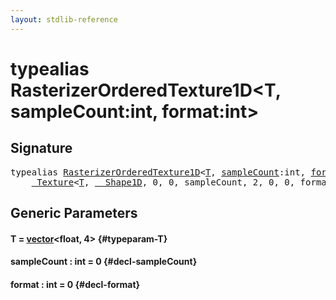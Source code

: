 ```yaml
---
layout: stdlib-reference
---
```


# typealias RasterizerOrderedTexture1D\<T, sampleCount:int, format:int\>

## Signature

<pre>
<span class='code_keyword'>typealias</span> <a href="/stdlib-reference/types/RasterizerOrderedTexture1D" class="code_type">RasterizerOrderedTexture1D</a>&lt;<a href="/stdlib-reference/types/RasterizerOrderedTexture1D#typeparam-T" class="code_type">T</a>, <a href="/stdlib-reference/types/RasterizerOrderedTexture1D#typeparam-sampleCount" class="code_var">sampleCount</a>:int, <a href="/stdlib-reference/types/RasterizerOrderedTexture1D#typeparam-format" class="code_var">format</a>:int&gt; = 
    <a href="/stdlib-reference/types/Texture/index" class="code_type">_Texture</a>&lt;<a href="/stdlib-reference/types/Texture/index#typeparam-T" class="code_type">T</a>, <a href="/stdlib-reference/types/Shape1D/index" class="code_type">__Shape1D</a>, 0, 0, sampleCount, 2, 0, 0, format&gt;;
</pre>

## Generic Parameters

#### T  = [vector](/stdlib-reference/types/vector/index)\<float, 4\> {#typeparam-T}
#### sampleCount  : int = 0 {#decl-sampleCount}
#### format  : int = 0 {#decl-format}


